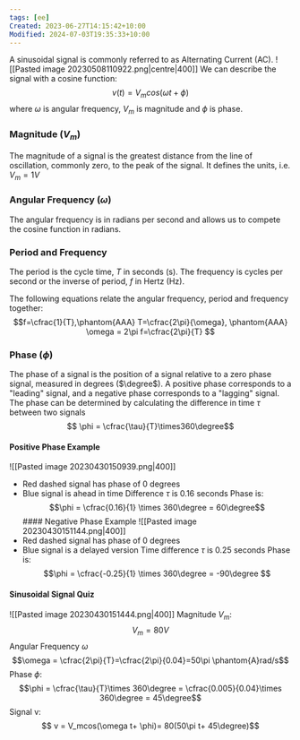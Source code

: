 ```yaml
---
tags: [ee]
Created: 2023-06-27T14:15:42+10:00
Modified: 2024-07-03T19:35:33+10:00
---
```

A sinusoidal signal is commonly referred to as Alternating Current (AC).
![[Pasted image 20230508110922.png|centre|400]]
We can describe the signal with a cosine function:
$$ v(t) = V_mcos(\omega t+ \phi)$$
where $\omega$ is angular frequency, $V_m$ is magnitude and $\phi$ is phase.

### Magnitude ($V_m$)
The magnitude of a signal is the greatest distance from the line of oscillation, commonly zero, to the peak of the signal. It defines the units, i.e. $V_m = 1V$

### Angular Frequency ($\omega$)
The angular frequency is in radians per second and allows us to compete the cosine function in radians.

### Period and Frequency 
The period is the cycle time, $T$ in seconds (s).
The frequency is cycles per second or the inverse of period, $f$ in Hertz (Hz).

The following equations relate the angular frequency, period and frequency together:
$$f=\cfrac{1}{T},\phantom{AAA} T=\cfrac{2\pi}{\omega}, \phantom{AAA} \omega = 2\pi f=\cfrac{2\pi}{T} $$

### Phase ($\phi$)
The phase of a signal is the position of a signal relative to a zero phase signal, measured in degrees ($\degree$). A positive phase corresponds to a "leading" signal, and a negative phase corresponds to a "lagging" signal. The phase can be determined by calculating the difference in time $\tau$ between two signals 
$$ \phi = \cfrac{\tau}{T}\times360\degree$$
#### Positive Phase Example
![[Pasted image 20230430150939.png|400]]
- Red dashed signal has phase of 0 degrees
- Blue signal is ahead in time
Difference $\tau$ is 0.16 seconds
Phase is:
$$\phi = \cfrac{0.16}{1} \times 360\degree = 60\degree$$#### Negative Phase Example
![[Pasted image 20230430151144.png|400]]
- Red dashed signal has phase of 0 degrees
- Blue signal is a delayed version
Time difference $\tau$ is 0.25 seconds
Phase is: 
$$\phi = \cfrac{-0.25}{1} \times 360\degree = -90\degree $$
#### Sinusoidal Signal Quiz
![[Pasted image 20230430151444.png|400]]
Magnitude $V_m$:
$$ V_m = 80V$$
Angular Frequency $\omega$
$$\omega = \cfrac{2\pi}{T}=\cfrac{2\pi}{0.04}=50\pi \phantom{A}rad/s$$
Phase $\phi$:
$$\phi = \cfrac{\tau}{T}\times 360\degree = \cfrac{0.005}{0.04}\times 360\degree = 45\degree$$
Signal v:
$$ v = V_mcos(\omega t+ \phi)= 80(50\pi t+ 45\degree)$$